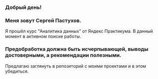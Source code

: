 ### Добрый день!

### Меня зовут Сергей Пастухов. 

Я прошёл курс "Аналитика данных" от Яндекс Практикума. В данный момент в активном поиске работы.

### Предобработка должна быть исчерпывающей, выводы достоверными, а рекомендации полезными.

Предлагаю заглянуть в репозиторий  с моими проектами и в этом убедиться.
